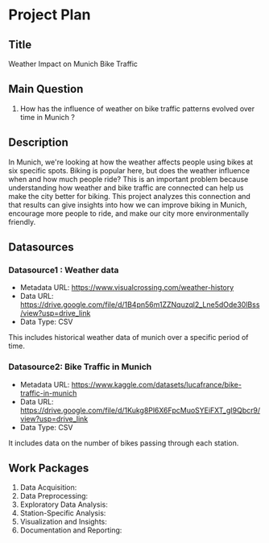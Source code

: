 # Project Plan

## Title
<!-- Give your project a short title. -->
Weather Impact on Munich Bike Traffic
## Main Question

<!-- Think about one main question you want to answer based on the data. -->
1. How has the influence of weather on bike traffic patterns evolved over time in Munich ?

## Description
In Munich, we're looking at how the weather affects people using bikes at six specific spots. Biking is popular here, but does the weather influence when and how much people ride? This is an important problem because understanding how weather and bike traffic are connected can help us make the city better for biking. This project analyzes this connection and that results can give insights into how we can improve biking in Munich, encourage more people to ride, and make our city more environmentally friendly.


## Datasources

### Datasource1 : Weather data
* Metadata URL: https://www.visualcrossing.com/weather-history
* Data URL: https://drive.google.com/file/d/1B4pn56m1ZZNquzql2_Lne5dOde30lBss/view?usp=drive_link
* Data Type: CSV

This includes historical weather data of munich over a specific period of time.
### Datasource2: Bike Traffic in Munich
* Metadata URL: https://www.kaggle.com/datasets/lucafrance/bike-traffic-in-munich
* Data URL: https://drive.google.com/file/d/1Kukg8Pl6X6FpcMuoSYEiFXT_gI9Qbcr9/view?usp=drive_link
* Data Type: CSV

It includes data on the number of bikes passing through each station.

## Work Packages

<!-- List of work packages ordered sequentially, each pointing to an issue with more details. -->

1. Data Acquisition:
2. Data Preprocessing:
3. Exploratory Data Analysis:
4. Station-Specific Analysis:
5. Visualization and Insights:
6. Documentation and Reporting:



